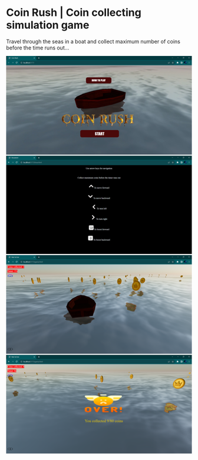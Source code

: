 # Coin Rush | Coin collecting simulation game
Travel through the seas in a boat and collect maximum number of coins before the time runs out...



![Game screenshot1](https://github.com/su-z-ana/coin-rush/blob/main/ss/1.png?raw=true)
![Game screenshot2](https://github.com/su-z-ana/coin-rush/blob/main/ss/2.png?raw=true)
![Game screenshot3](https://github.com/su-z-ana/coin-rush/blob/main/ss/3.png?raw=true)
![Game screenshot4](https://github.com/su-z-ana/coin-rush/blob/main/ss/4.png?raw=true)
